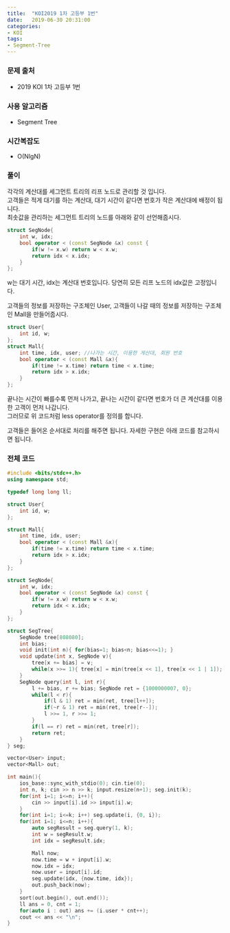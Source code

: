 ```yaml
---
title:  "KOI2019 1차 고등부 1번"
date:   2019-06-30 20:31:00
categories:
- KOI
tags:
- Segment-Tree
---
```


### 문제 출처
* 2019 KOI 1차 고등부 1번

### 사용 알고리즘
* Segment Tree

### 시간복잡도
* O(NlgN)

### 풀이
각각의 계산대를 세그먼트 트리의 리프 노드로 관리할 것 입니다.<br>
고객들은 적게 대기를 하는 계산대, 대기 시간이 같다면 번호가 작은 계산대에 배정이 됩니다.<br>
최솟값을 관리하는 세그먼트 트리의 노드를 아래와 같이 선언해줍시다.
```cpp
struct SegNode{
	int w, idx;
	bool operator < (const SegNode &x) const {
		if(w != x.w) return w < x.w;
		return idx < x.idx;
	}
};
```
w는 대기 시간, idx는 계산대 번호입니다. 당연히 모든 리프 노드의 idx값은 고정입니다.

고객들의 정보를 저장하는 구조체인 User, 고객들이 나갈 때의 정보를 저장하는 구조체인 Mall을 만들어줍시다.
```cpp
struct User{
	int id, w;
};
struct Mall{
	int time, idx, user; //나가는 시간, 이용한 게산대, 회원 번호
	bool operator < (const Mall &x){
		if(time != x.time) return time < x.time;
		return idx > x.idx;
	}
};
```
끝나는 시간이 빠를수록 먼저 나가고, 끝나는 시간이 같다면 번호가 더 큰 계산대를 이용한 고객이 먼저 나갑니다.<br>
그러므로 위 코드처럼 less operator를 정의를 합니다.

고객들은 들어온 순서대로 처리를 해주면 됩니다. 자세한 구현은 아래 코드를 참고하시면 됩니다.

### 전체 코드
```cpp
#include <bits/stdc++.h>
using namespace std;

typedef long long ll;

struct User{
	int id, w;
};

struct Mall{
	int time, idx, user;
	bool operator < (const Mall &x){
		if(time != x.time) return time < x.time;
		return idx > x.idx;
	}
};

struct SegNode{
	int w, idx;
	bool operator < (const SegNode &x) const {
		if(w != x.w) return w < x.w;
		return idx < x.idx;
	}
};

struct SegTree{
	SegNode tree[808080];
	int bias;
	void init(int n){ for(bias=1; bias<n; bias<<=1); }
	void update(int x, SegNode v){
		tree[x += bias] = v;
		while(x >>= 1){ tree[x] = min(tree[x << 1], tree[x << 1 | 1]); }
	}
	SegNode query(int l, int r){
		l += bias, r += bias; SegNode ret = {1000000007, 0};
		while(l < r){
			if(l & 1) ret = min(ret, tree[l++]);
			if(~r & 1) ret = min(ret, tree[r--]);
			l >>= 1, r >>= 1;
		}
		if(l == r) ret = min(ret, tree[r]);
		return ret;
	}
} seg;

vector<User> input;
vector<Mall> out;

int main(){
	ios_base::sync_with_stdio(0); cin.tie(0);
	int n, k; cin >> n >> k; input.resize(n+1); seg.init(k);
	for(int i=1; i<=n; i++){
		cin >> input[i].id >> input[i].w;
	}
	for(int i=1; i<=k; i++) seg.update(i, {0, i});
	for(int i=1; i<=n; i++){
		auto segResult = seg.query(1, k);
		int w = segResult.w;
		int idx = segResult.idx;

		Mall now;
		now.time = w + input[i].w;
		now.idx = idx;
		now.user = input[i].id;
		seg.update(idx, {now.time, idx});
		out.push_back(now);
	}
	sort(out.begin(), out.end());
	ll ans = 0, cnt = 1;
	for(auto i : out) ans += (i.user * cnt++);
	cout << ans << "\n";
}
```
